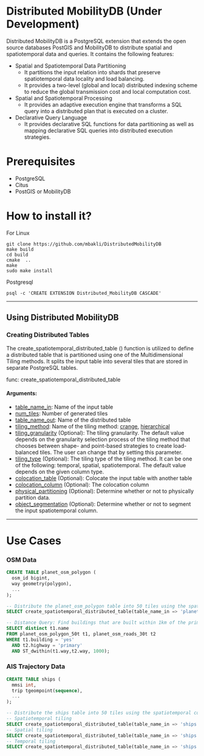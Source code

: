 # Distributed MobilityDB (Under Development)
Distributed MobilityDB is a PostgreSQL extension that extends the open source databases PostGIS and MobilityDB to distribute spatial and spatiotemporal data and queries. It contains the following features:
* Spatial and Spatiotemporal Data Partitioning
  * It partitions the input relation into shards that preserve spatiotemporal data locality and load balancing.
  * It provides a two-level (global and local) distributed indexing scheme to reduce the global transmission cost and local computation cost.
* Spatial and Spatiotemporal Processing
  * It provides an adaptive execution engine that transforms a SQL query into a distributed plan that is executed on a cluster.
* Declarative Query Language
  * It provides declarative SQL functions for data partitioning as well as mapping declarative SQL queries into distributed execution strategies.

# Prerequisites
- PostgreSQL
- Citus
- PostGIS or MobilityDB

# How to install it?
For Linux

	git clone https://github.com/mbakli/DistributedMobilityDB
    make build
	cd build
	cmake  ..
	make
	sudo make install

Postgresql

	psql -c 'CREATE EXTENSION Distributed_MobilityDB CASCADE'

-----------------------------------------------------------------------------------------------------------------------
## Using Distributed MobilityDB

### Creating Distributed Tables

The create_spatiotemporal_distributed_table () function is utilized to define a distributed table that is partitioned using one of the Multidimensional Tiling methods. It splits the input table into several tiles that are stored in separate PostgreSQL tables.

func: create_spatiotemporal_distributed_table
#### Arguments:
- <ins>table_name_in</ins>: Name of the input table
- <ins>num_tiles</ins>: Number of generated tiles
- <ins>table_name_out</ins>: Name of the distributed table
- <ins>tiling_method</ins>: Name of the tiling method: <ins>crange</ins>, <ins>hierarchical</ins>
- <ins>tiling_granularity</ins> (Optional): The tiling granularity. The default value depends on the granularity selection process of the tiling method that chooses between shape- and point-based strategies to create load-balanced tiles. The user can change that by setting this parameter.
- <ins>tiling_type</ins> (Optional): The tiling type of the tiling method. It can be one of the following: temporal, spatial, spatiotemporal. The default value depends on the given column type.
- <ins>colocation_table</ins> (Optional): Colocate the input table with another table
- <ins>colocation_column</ins> (Optional): The colocation column
- <ins>physical_partitioning</ins> (Optional): Determine whether or not to physically partition data.
- <ins>object_segmentation</ins> (Optional): Determine whether or not to segment the input spatiotemporal column.
-----------------------------------------------------------------------------------------------------------------------
# Use Cases

### OSM Data
```sql
CREATE TABLE planet_osm_polygon (
  osm_id bigint,
  way geometry(polygon),
  ...
);

-- Distribute the planet_osm_polygon table into 50 tiles using the spatial column: geometry(polygon)
SELECT create_spatiotemporal_distributed_table(table_name_in => 'planet_osm_polygon', num_tiles =>50, table_name_out=>'planet_osm_polygon_50t', partitioning_method => 'crange');

-- Distance Query: Find buildings that are built within 1km of the primary highways.
SELECT distinct t1.name
FROM planet_osm_polygon_50t t1, planet_osm_roads_30t t2
WHERE t1.building = 'yes'
  AND t2.highway = 'primary'
  AND ST_dwithin(t1.way,t2.way, 1000);
```
### AIS Trajectory Data

```sql
CREATE TABLE ships (
  mmsi int,
  trip tgeompoint(sequence),
  ...
);

-- Distribute the ships table into 50 tiles using the spatiotemporal column: tgeompoint(sequence)
-- Spatiotemporal tiling
SELECT create_spatiotemporal_distributed_table(table_name_in => 'ships', num_tiles =>50, table_name_out=>'ships_50t', partitioning_method => 'crange', partitioning_type =>'spatiotemporal');
-- Spatial tiling
SELECT create_spatiotemporal_distributed_table(table_name_in => 'ships', num_tiles =>50, table_name_out=>'ships_50t', partitioning_method => 'crange', partitioning_type =>'spatial');
-- Temporal tiling
SELECT create_spatiotemporal_distributed_table(table_name_in => 'ships', num_tiles =>50, table_name_out=>'ships_50t', partitioning_method => 'crange', partitioning_type =>'temporal');
```